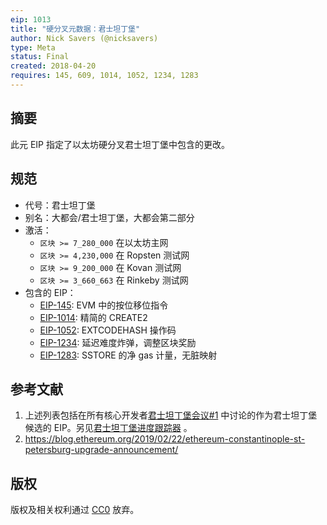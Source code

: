 ```yaml
---
eip: 1013
title: "硬分叉元数据：君士坦丁堡"
author: Nick Savers (@nicksavers)
type: Meta
status: Final
created: 2018-04-20
requires: 145, 609, 1014, 1052, 1234, 1283
---
```


## 摘要

此元 EIP 指定了以太坊硬分叉君士坦丁堡中包含的更改。

## 规范

- 代号：君士坦丁堡
- 别名：大都会/君士坦丁堡，大都会第二部分
- 激活：
  - `区块 >= 7_280_000` 在以太坊主网
  - `区块 >= 4,230,000` 在 Ropsten 测试网
  - `区块 >= 9_200_000` 在 Kovan 测试网
  - `区块 >= 3_660_663` 在 Rinkeby 测试网
- 包含的 EIP：
  - [EIP-145](./eip-145.md): EVM 中的按位移位指令
  - [EIP-1014](./eip-1014.md): 精简的 CREATE2
  - [EIP-1052](./eip-1052.md): EXTCODEHASH 操作码
  - [EIP-1234](./eip-1234.md): 延迟难度炸弹，调整区块奖励
  - [EIP-1283](./eip-1283.md): SSTORE 的净 gas 计量，无脏映射

## 参考文献

1. 上述列表包括在所有核心开发者[君士坦丁堡会议#1](https://github.com/ethereum/pm/issues/55) 中讨论的作为君士坦丁堡候选的 EIP。另见[君士坦丁堡进度跟踪器](https://github.com/ethereum/pm/wiki/Constantinople-Progress-Tracker) 。
2. https://blog.ethereum.org/2019/02/22/ethereum-constantinople-st-petersburg-upgrade-announcement/

## 版权

版权及相关权利通过 [CC0](../LICENSE.md) 放弃。